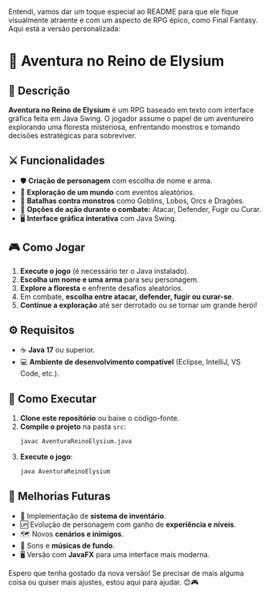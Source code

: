 Entendi, vamos dar um toque especial ao README para que ele fique visualmente atraente e com um aspecto de RPG épico, como Final Fantasy. Aqui está a versão personalizada:

# 🌟 Aventura no Reino de Elysium 

## 📜 Descrição
**Aventura no Reino de Elysium** é um RPG baseado em texto com interface gráfica feita em Java Swing. O jogador assume o papel de um aventureiro explorando uma floresta misteriosa, enfrentando monstros e tomando decisões estratégicas para sobreviver.

## ⚔️ Funcionalidades
- 🛡️ **Criação de personagem** com escolha de nome e arma.
- 🌲 **Exploração de um mundo** com eventos aleatórios.
- 🐉 **Batalhas contra monstros** como Goblins, Lobos, Orcs e Dragões.
- 🎯 **Opções de ação durante o combate:** Atacar, Defender, Fugir ou Curar.
- 🖥️ **Interface gráfica interativa** com Java Swing.

## 🎮 Como Jogar
1. **Execute o jogo** (é necessário ter o Java instalado).
2. **Escolha um nome e uma arma** para seu personagem.
3. **Explore a floresta** e enfrente desafios aleatórios.
4. Em combate, **escolha entre atacar, defender, fugir ou curar-se**.
5. **Continue a exploração** até ser derrotado ou se tornar um grande herói!

## ⚙️ Requisitos
- ☕ **Java 17** ou superior.
- 💻 **Ambiente de desenvolvimento compatível** (Eclipse, IntelliJ, VS Code, etc.).

## 🚀 Como Executar
1. **Clone este repositório** ou baixe o código-fonte.
2. **Compile o projeto** na pasta `src`:
   ```sh
   javac AventuraReinoElysium.java
   ```
3. **Execute o jogo**:
   ```sh
   java AventuraReinoElysium
   ```

## 🌟 Melhorias Futuras
- 💼 Implementação de **sistema de inventário**.
- 🆙 Evolução de personagem com ganho de **experiência e níveis**.
- 🗺️ Novos **cenários e inimigos**.
- 🎵 Sons e **músicas de fundo**.
- 🖥️ Versão com **JavaFX** para uma interface mais moderna.

Espero que tenha gostado da nova versão! Se precisar de mais alguma coisa ou quiser mais ajustes, estou aqui para ajudar. 😊🎮

